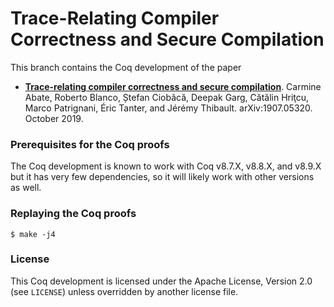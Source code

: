 # Trace-Relating Compiler Correctness and Secure Compilation #

This branch contains the Coq development of the paper
- **[Trace-relating compiler correctness and secure compilation](https://arxiv.org/abs/1907.05320)**.
  Carmine Abate, Roberto Blanco, Ștefan Ciobâcă, Deepak Garg,
  Cătălin Hriţcu, Marco Patrignani, Éric Tanter, and Jérémy Thibault.
  arXiv:1907.05320. October 2019.

### Prerequisites for the Coq proofs ###

The Coq development is known to work with Coq v8.7.X, v8.8.X, and v8.9.X but it
has very few dependencies, so it will likely work with other versions as well.

### Replaying the Coq proofs ###

    $ make -j4

### License ###

This Coq development is licensed under the Apache License, Version 2.0 (see
`LICENSE`) unless overridden by another license file.
